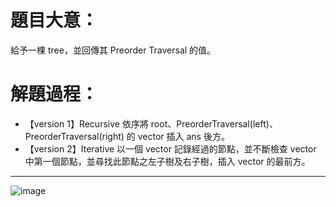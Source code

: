 # 題目大意：
給予一棵 tree，並回傳其 Preorder Traversal 的值。

# 解題過程：
* 【version 1】Recursive
依序將 root、PreorderTraversal(left)、PreorderTraversal(right) 的 vector 插入 ans 後方。
* 【version 2】Iterative
以一個 vector 記錄經過的節點，並不斷檢查 vector 中第一個節點，並尋找此節點之左子樹及右子樹，插入 vector 的最前方。



-------------------------
![image](https://github.com/00757129/Leetcode/assets/58520935/baf342ca-e3c9-4df9-933c-496bfcb4f581)

